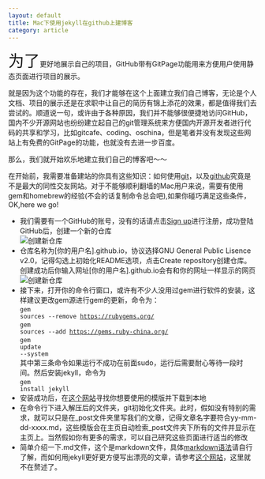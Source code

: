 ```yaml
---
layout: default
title: Mac下使用jekyll在github上建博客
category: article
---
```


<p><font size="6">为了</font>更好地展示自己的项目，GitHub带有GitPage功能用来方便用户使用静态页面进行项目的展示。</p>

就是因为这个功能的存在，我们才能够在这个上面建立我们自己博客，无论是个人文档、项目的展示还是在求职中让自己的简历有锦上添花的效果，都是值得我们去尝试的。顺道说一句，或许由于各种原因，我们并不能够很便捷地访问GitHub，国内不少开源网站也纷纷建立起自己的git管理系统来方便国内开源开发者进行代码的共享和学习，比如gitcafe、coding、oschina，但是笔者并没有发现这些网站上有免费的GitPage的功能，也就没有去进一步百度。<br>

那么，我们就开始欢乐地建立我们自己的博客吧～～<br>

在开始前，我需要准备建站的你具有这些知识：如何使用<a href="https://git-scm.com/">git</a>，以及<a href="https://github.com/">github</a>究竟是不是最大的同性交友网站。对于不能够顺利翻墙的Mac用户来说，需要有使用gem和homebrew的经验(不会的话复制命令总会吧),如果你碰巧满足这些条件，OK,here we go!<br>

* 我们需要有一个GitHub的账号，没有的话请点击<a href="https://github.com/join?source=header-home">Sign up</a>进行注册，成功登陆GitHub后，创建一个新的仓库<br/>![创建新仓库](../../../../images/img-07-28.png)
* 仓库名称为[你的用户名].github.io，协议选择GNU General Public Lisence v2.0，记得勾选上初始化README选项，点击Create reposltory创建仓库。创建成功后你输入网址[你的用户名].github.io会有和你的网址一样显示的网页<br/>![创建新仓库](../../../../images/img-07-28-01.png)
* 接下来，打开你的命令行窗口，或许有不少人没用过gem进行软件的安装，这样建议更改gem源进行gem的更新，命令为：<br/><code>gem sources --remove https://rubygems.org/</code><br/><code>gem sources --add https://gems.ruby-china.org/</code><br/><code>gem update --system</code><br/>其中第三条命令如果运行不成功在前面sudo，运行后需要耐心等待一段时间。然后安装jekyll，命令为<br /><code>gem install jekyll</code>
* 安装成功后，在<a href="http://jekyllthemes.org/">这个网站</a>寻找你想要使用的模版并下载到本地
* 在命令行下进入解压后的文件夹，git初始化文件夹。此时，假如没有特别的需求，就可以只是在_post文件夹里写我们的文章，记得文章名字要符合yy-mm-dd-xxxx.md，这些模版会在主页自动检索_post文件夹下所有的文件并显示在主页上。当然假如你有更多的需求，可以自己研究这些页面进行适当的修改
* 简单介绍一下.md文件，这个是markdown文件，具体<a href="http://www.appinn.com/markdown/">markdown语法</a>请自行了解，而如何用jekyll更好更方便写出漂亮的文章，请参考<a href="http://yansu.org/2014/02/12/how-to-deploy-a-blog-on-github-by-jekyll.html">这个网站</a>，这里就不在赘述了。